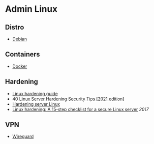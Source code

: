 # Admin Linux

## Distro

* [Debian](../nix/distros/debian/README.md)

## Containers

* [Docker](docker.md)

## Hardening

* [Linux hardening guide](https://madaidans-insecurities.github.io/guides/linux-hardening.html)
* [40 Linux Server Hardening Security Tips [2021 edition]](https://www.cyberciti.biz/tips/linux-security.html)
* [Hardening server Linux](https://k-lfa.info/hardening-linux-tips/)
* [Linux hardening: A 15-step checklist for a secure Linux server](https://www.pluralsight.com/blog/it-ops/linux-hardening-secure-server-checklist) *2017*

## VPN

* [Wireguard](wireguard.md)
